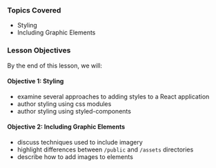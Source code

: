 ### Topics Covered

- Styling
- Including Graphic Elements

### Lesson Objectives

By the end of this lesson, we will:

#### Objective 1: Styling

- examine several approaches to adding styles to a React application
- author styling using css modules
- author styling using styled-components

#### Objective 2: Including Graphic Elements

- discuss techniques used to include imagery
- highlight differences between `/public` and `/assets` directories
- describe how to add images to elements
